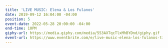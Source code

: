 ```yaml
---
title: 'LIVE MUSIC: Elena & Los Fulanos'
date: 2019-09-12 16:04:00 -04:00
position: 5
event-date: 2022-05-28 20:00:00 -04:00
end-time: 10PM
giphy-url: https://media.giphy.com/media/553AXTqcTlxMhBYDnd/giphy.gif
event-url: https://www.eventbrite.com/e/live-music-elena-los-fulanos-tickets-311893540977
---
```


